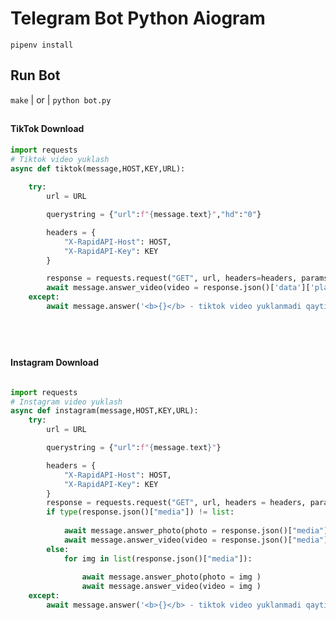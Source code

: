 # Telegram Bot Python Aiogram

```gitbash
pipenv install 
```
## Run Bot


``` make ``` | or | ``` python bot.py ```
##
#### TikTok Download
```python
import requests
# Tiktok video yuklash
async def tiktok(message,HOST,KEY,URL):
    
    try:
        url = URL

        querystring = {"url":f"{message.text}","hd":"0"}

        headers = {
	        "X-RapidAPI-Host": HOST,
	        "X-RapidAPI-Key": KEY
        }

        response = requests.request("GET", url, headers=headers, params=querystring)
        await message.answer_video(video = response.json()['data']['play'])
    except:
        await message.answer('<b>{}</b> - tiktok video yuklanmadi qaytib link ni tug\'riligini tekshirib ko\'ring'.format(message.text))
       

    
```
##
#### Instagram Download
```python

import requests
# Instagram video yuklash
async def instagram(message,HOST,KEY,URL):
    try:
        url = URL

        querystring = {"url":f"{message.text}"}

        headers = {
	        "X-RapidAPI-Host": HOST,
	        "X-RapidAPI-Key": KEY
        }
        response = requests.request("GET", url, headers = headers, params = querystring)
        if type(response.json()["media"]) != list:
            
            await message.answer_photo(photo = response.json()["media"])
            await message.answer_video(video = response.json()["media"])
        else:
            for img in list(response.json()["media"]):
            
                await message.answer_photo(photo = img )
                await message.answer_video(video = img )
    except:
        await message.answer('<b>{}</b> - tiktok video yuklanmadi qaytib link ni tug\'riligini tekshirib ko\'ring'.format(message.text))
   
```

